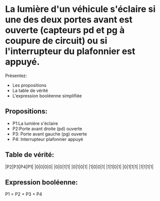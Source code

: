 # La lumière d'un véhicule s'éclaire si une des deux portes avant est ouverte (capteurs pd et pg à coupure de circuit) ou si l'interrupteur du plafonnier est appuyé.
 Présentez:
 * Les propositions
 * La table de vérité
 * L'expression booléenne simplifiée

## Propositions:
* P1:La lumière s'éclaire
* P2:Porte avant droite (pd) ouverte
* P3: Porte avant gauche (pg) ouverte
* P4: Interrupteur plafonnier appuyé

## Table de vérité:
|P2|P3|P4|P1|
|0|0|0|0|
|0|0|1|1|
|0|1|0|1|
|1|0|0|1|
|1|1|0|1|
|0|1|1|1|
|1|1|1|1|

## Expression booléenne:
P1 = P2 + P3 + P4
